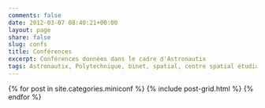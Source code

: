 ```yaml
---
comments: false
date: 2012-03-07 08:40:21+00:00
layout: page
share: false
slug: confs
title: Conférences
excerpt: Conférences données dans le cadre d'Astronautix
tags: Astronautix, Polytechnique, binet, spatial, centre spatial étudiant, étudiant, conférences
---
```


<div class="tiles">
{% for post in site.categories.miniconf %}
{% include post-grid.html %}
{% endfor %}
</div><!-- /.tiles -->


